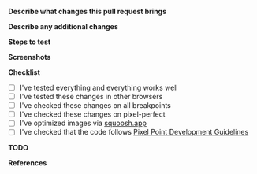 **Describe what changes this pull request brings**

<!--
Some examples:
1. This pull request brings component Hero for the page Home.
2. This pull request adds fixes for the responsive version of the page Blog.
3. This pull request fixes user assignment via phone number in the existing stay.
-->

**Describe any additional changes**

<!--
An example:
- fixes Header's height
- introduces a new SASS variables $header-height
- renames global CSS class "block" into "section"
- fixes a typo in Hero for Home
If this pull request does not contain any additional changes, set N/A as a value for it.
-->

**Steps to test**

<!--
Some examples:
If the project **has** auto-deployment:
1. Open [the page](https://BRANCH_NAME--PROJECT_NAME.netlify.app/PAGE_URL)
2. Confirm that everything looks and works as expected
If the project **does not have** auto-deployment:
1. Pull the changes
2. Run `npm i`
3. Start the project in development mode, `npm run start`
4. Follow `/any-page`
5. Confirm that everything looks and works as expected
-->

**Screenshots**

<!--
Attach any relevant screenshots.
If this pull request does not represent any visual changes, set N/A as a value for it.
-->

**Checklist**

<!--
Check all applicable items.
-->

- [ ] I've tested everything and everything works well
- [ ] I've tested these changes in other browsers
- [ ] I've checked these changes on all breakpoints
- [ ] I've checked these changes on pixel-perfect
- [ ] I've optimized images via [squoosh.app](https://squoosh.app)
- [ ] I've checked that the code follows [Pixel Point Development Guidelines](https://github.com/pixel-point/development-guidelines)

**TODO**

<!--
Add any tasks that have to be done in the future.
An example:
- [ ] Add animations for items while they are being changed in **Products**
- [ ] Add stripes on background for **Awards**
If this pull request does not have any tasks left, set N/A as a value for it.
-->

**References**

<!--
Tag any related issues or tasks in Notion.
Some examples:
1. Resolves #1.
2. Closes #1.
3. Fixes #1.
4. Closes the task [Update README](https://www.notion.so/) in Notion.
You can read more about linking a pull request to an issue here — https://docs.github.com/en/github/managing-your-work-on-github/linking-a-pull-request-to-an-issue
If this pull request does not contain any references, set N/A as a value for it.
-->
